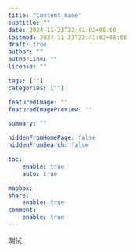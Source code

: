 ```yaml
---
title: "Content_name"
subtitle: ""
date: 2024-11-23T22:41:02+08:00
lastmod: 2024-11-23T22:41:02+08:00
draft: true
author: ""
authorLink: ""
license: ""

tags: [""]
categories: [""]

featuredImage: ""
featuredImagePreview: ""

summary: ""

hiddenFromHomePage: false
hiddenFromSearch: false

toc:
    enable: true
    auto: true

mapbox:
share:
    enable: true
comment:
    enable: true
---
```


测试
